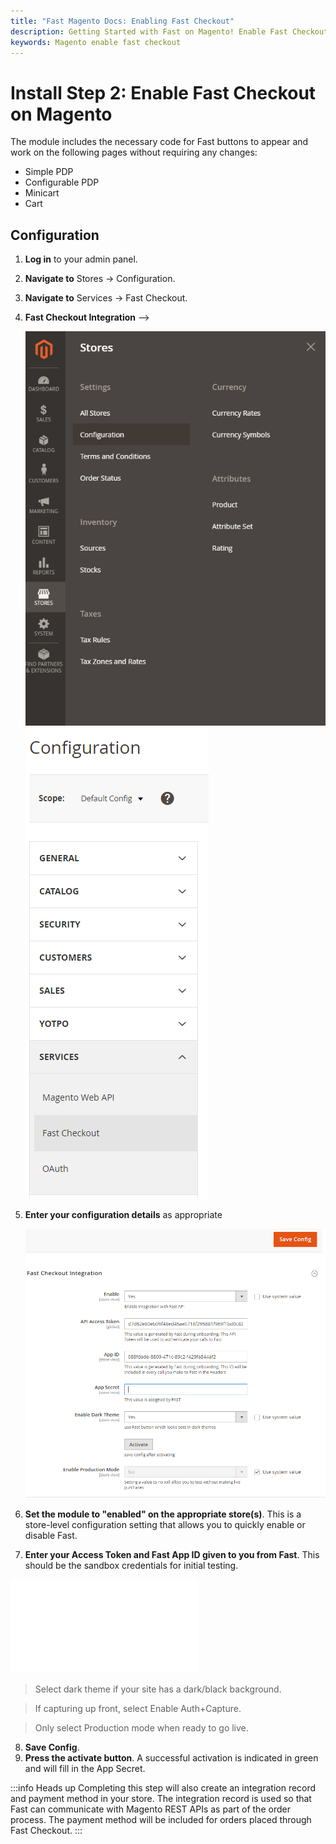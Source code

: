 ```yaml
---
title: "Fast Magento Docs: Enabling Fast Checkout"
description: Getting Started with Fast on Magento! Enable Fast Checkout.
keywords: Magento enable fast checkout
---
```


# Install Step 2: Enable Fast Checkout on Magento

The module includes the necessary code for Fast buttons to appear and work on the following pages without requiring any changes:

- Simple PDP
- Configurable PDP
- Minicart
- Cart

## Configuration

1. **Log in** to your admin panel.
2. **Navigate to** Stores → Configuration.
3. **Navigate to** Services → Fast Checkout.
4. **Fast Checkout Integration** -->

   <img alt="configuration link in the admin panel"  src="./images/image3.png"/>
   <img alt="services links" src="./images/image5.png"/>

5. **Enter your configuration details** as appropriate

   <img alt="configuration form" src="./images/image4.png"/>

6. **Set the module to "enabled" on the appropriate store(s)**. This is a store-level configuration setting that allows you to quickly enable or disable Fast.
7. **Enter your Access Token and Fast App ID given to you from Fast**. This should be the sandbox credentials for initial testing.

<embed src="/reusables/for-developers/_fast_app_id.md" />

> Select dark theme if your site has a dark/black background.

> If capturing up front, select Enable Auth+Capture.

> Only select Production mode when ready to go live.

8. **Save Config**.
9. **Press the activate button**. A successful activation is indicated in green and will fill in the App Secret.

:::info Heads up
Completing this step will also create an integration record and payment method in your store. The integration record is used so that Fast can communicate with Magento REST APIs as part of the order process. The payment method will be included for orders placed through Fast Checkout.
:::

